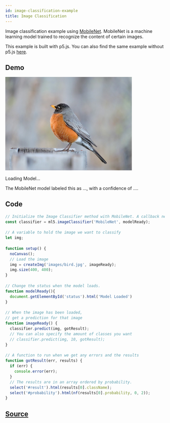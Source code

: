 ```yaml
---
id: image-classification-example
title: Image Classification
---
```


Image classification example using [MobileNet](https://github.com/tensorflow/tfjs-models/tree/master/mobilenet). MobileNet is a machine learning model trained to recognize the content of certain images.

This example is built with p5.js. You can also find the same example without p5.js [here](https://github.com/ml5js/ml5-examples/tree/master/javascript/ImageClassification).

## Demo

<div class="example">
  <img src="assets/img/bird.jpg" id="targetImage" width=400/>
  <p id="status">Loading Model...</p>
  <p>The MobileNet model labeled this as <span id="result">...</span>, with a confidence of <span id="probability">...</span>.</p>
</div>

<script src="assets/scripts/example-image-classification.js"></script>

## Code

```javascript
// Initialize the Image Classifier method with MobileNet. A callback needs to be passed.
const classifier = ml5.imageClassifier('MobileNet', modelReady);

// A variable to hold the image we want to classify
let img;

function setup() {
  noCanvas();
  // Load the image
  img = createImg('images/bird.jpg', imageReady);
  img.size(400, 400);
}

// Change the status when the model loads.
function modelReady(){
  document.getElementById('status').html('Model Loaded')
}

// When the image has been loaded,
// get a prediction for that image
function imageReady() {
  classifier.predict(img, gotResult);
  // You can also specify the amount of classes you want
  // classifier.predict(img, 10, gotResult);
}

// A function to run when we get any errors and the results
function gotResult(err, results) {
  if (err) {
    console.error(err);
  }
  // The results are in an array ordered by probability.
  select('#result').html(results[0].className);
  select('#probability').html(nf(results[0].probability, 0, 2));
}
```

## [Source](https://github.com/ml5js/ml5-examples/tree/master/p5js/ImageClassification)
